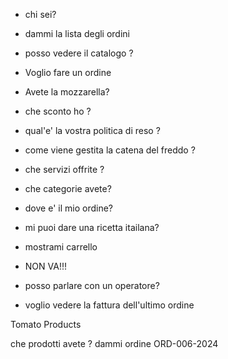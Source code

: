 - chi sei?
- dammi la lista degli ordini
- posso vedere il catalogo ?
- Voglio fare un ordine
- Avete la mozzarella?
- che sconto ho ?
- qual'e' la vostra politica di reso ?
- come viene gestita la catena del freddo ?
- che servizi offrite ?
- che categorie avete?
- dove e' il mio ordine?
- mi puoi dare una ricetta itailana?
- mostrami carrello


- NON VA!!!
 - posso parlare con un operatore?
 - voglio vedere la fattura dell'ultimo ordine

Tomato Products

che prodotti avete ? 
dammi ordine ORD-006-2024

